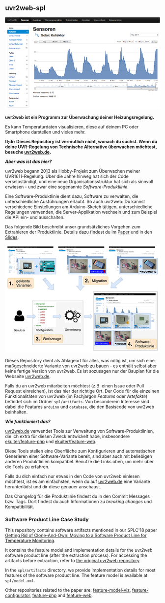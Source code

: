 ## uvr2web-spl

![uvr2web](https://raw.githubusercontent.com/ekuiter/uvr2web/img/uvr2web-example.png)

**uvr2web ist ein Programm zur Überwachung deiner Heizungsregelung.**

Es kann Temperaturdaten visualisieren, diese auf deinem PC oder Smartphone
darstellen und vieles mehr.

**tl;dr: Dieses Repository ist vermutlich nicht, wonach du suchst. Wenn du deine
UVR-Regelung von Technische Alternative überwachen möchtest, besuche
[uvr2web.de](http://uvr2web.de).**

***Aber was ist das hier?***

uvr2web begann 2013 als Hobby-Projekt zum Überwachen meiner UVR1611-Regelung.
Über die Jahre hinweg hat sich der Code verselbständigt, und eine neue
Organisationsstruktur hat sich als sinnvoll erwiesen - und zwar eine sogenannte
*Software-Produktlinie*.

Eine Software-Produktlinie dient dazu, Software zu verwalten, die
unterschiedliche Ausführungen erlaubt. So auch uvr2web: Du kannst verschiedene
Einstellungen am Arduino-Sketch tätigen, unterschiedliche Regelungen verwenden,
die Server-Applikation wechseln und zum Beispiel die API ein- und ausschalten.

Das folgende Bild beschreibt unser grundsätzliches Vorgehen zum Extrahieren der
Produktlinie. Details dazu findest du im
[Paper](splc18-uvr2web.pdf) und in den [Slides](2018-09-12-SPLC-Getting-Rid.pdf).

![Migration](./assets/migration.jpg)

Dieses Repository dient als Ablageort für alles, was nötig ist, um sich eine
maßgeschneiderte Variante von uvr2web zu bauen - es enthält selbst aber keine
fertige Version von uvr2web. Es ist sozusagen nur der Bauplan für die Webseite
[uvr2web.de](http://uvr2web.de).

Falls du an uvr2web mitarbeiten möchtest (z.B. einen Issue oder Pull Request
einreichen), ist das hier der richtige Ort. Der Code für die einzelnen
Funktionalitäten von uvr2web (im Fachjargon *Features* oder *Artefakte*)
befindet sich im Ordner `spl/artifacts`. Von besonderem Interesse sind dabei die
Features `arduino` und `database`, die den Basiscode von uvr2web beinhalten.

***Wie funktioniert das?***

[uvr2web.de](http://uvr2web.de) verwendet Tools zur Verwaltung von
Software-Produktlinien, die ich extra für diesen Zweck entwickelt habe,
insbesondere [ekuiter/feature-php](https://github.com/ekuiter/feature-php) und
[ekuiter/feature-web](https://github.com/ekuiter/feature-web).

Diese Tools stellen eine Oberfläche zum Konfigurieren und automatischen
Generieren einer Software-Variante bereit, sind aber auch mit beliebigen anderen
Produktlinien kompatibel. Benutze die Links oben, um mehr über die Tools zu
erfahren.

Falls du dich einfach nur etwas in den Code von uvr2web einlesen möchtest, ist
es am einfachsten, wenn du auf [uvr2web.de](http://uvr2web.de) eine Variante
herunterlädst und dir diese genauer anschaust.

Das Changelog für die Produktlinie findest du in den Commit Messages bzw. Tags.
Dort findest du auch Informationen zu *breaking changes* und Kompatibilität.

### Software Product Line Case Study

This repository contains software artifacts mentioned in our SPLC'18 paper
[Getting Rid of Clone-And-Own: Moving to a Software Product Line for Temperature
Monitoring](splc18-uvr2web.pdf).

It contains the feature model and implementation details for the *uvr2web*
software product line (after the extraction process). For accessing the
artifacts before extraction, refer to [the original uvr2web
repository](https://github.com/ekuiter/uvr2web).

In the `spl/artifacts` directory, we provide implementation details for most
features of the software product line. The feature model is available at
`spl/model.xml`.

Other repositories related to the paper are:
[feature-model-viz](https://github.com/ekuiter/feature-model-viz),
[feature-configurator](https://github.com/ekuiter/feature-configurator),
[feature-php](https://github.com/ekuiter/feature-php) and
[feature-web](https://github.com/ekuiter/feature-web).
